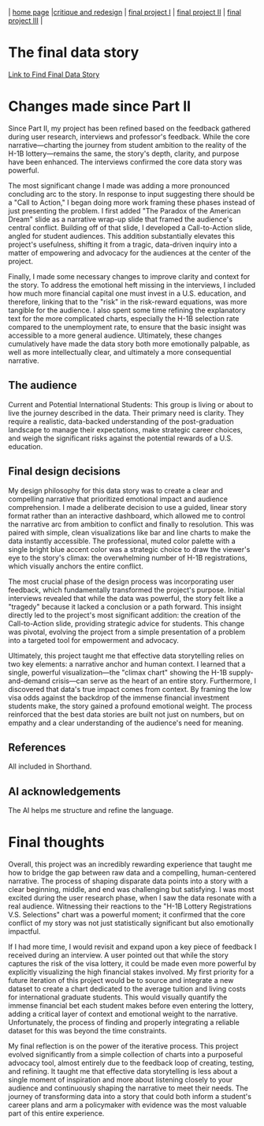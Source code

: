 | [home page](https://katttttrena.github.io/TSWDportfolio/) |[critique and redesign](critique-and-redesign) | [final project I](final-project-part-one) | [final project II](final-project-part-two) | [final project III](final-project-part-three) |

# The final data story
[Link to Find Final Data Story](https://preview.shorthand.com/kH4MsGqwET6BvcBk)

# Changes made since Part II
Since Part II, my project has been refined based on the feedback gathered during user research, interviews and professor's feedback. While the core narrative—charting the journey from student ambition to the reality of the H-1B lottery—remains the same, the story's depth, clarity, and purpose have been enhanced. The interviews confirmed the core data story was powerful.

The most significant change I made was adding a more pronounced concluding arc to the story. In response to input suggesting there should be a "Call to Action," I began doing more work framing these phases instead of just presenting the problem. I first added "The Paradox of the American Dream" slide as a narrative wrap-up slide that framed the audience's central conflict. Building off of that slide, I developed a Call-to-Action slide, angled for student audiences. This addition substantially elevates this project's usefulness, shifting it from a tragic, data-driven inquiry into a matter of empowering and advocacy for the audiences at the center of the project. 

Finally, I made some necessary changes to improve clarity and context for the story. To address the emotional heft missing in the interviews, I included how much more financial capital one must invest in a U.S. education, and therefore, linking that to the "risk" in the risk-reward equations, was more tangible for the audience. I also spent some time refining the explanatory text for the more complicated charts, especially the H-1B selection rate compared to the unemployment rate, to ensure that the basic insight was accessible to a more general audience. Ultimately, these changes cumulatively have made the data story both more emotionally palpable, as well as more intellectually clear, and ultimately a more consequential narrative.

## The audience
Current and Potential International Students: This group is living or about to live the journey described in the data. Their primary need is clarity. They require a realistic, data-backed understanding of the post-graduation landscape to manage their expectations, make strategic career choices, and weigh the significant risks against the potential rewards of a U.S. education.

## Final design decisions
My design philosophy for this data story was to create a clear and compelling narrative that prioritized emotional impact and audience comprehension. I made a deliberate decision to use a guided, linear story format rather than an interactive dashboard, which allowed me to control the narrative arc from ambition to conflict and finally to resolution. This was paired with simple, clean visualizations like bar and line charts to make the data instantly accessible. The professional, muted color palette with a single bright blue accent color was a strategic choice to draw the viewer's eye to the story's climax: the overwhelming number of H-1B registrations, which visually anchors the entire conflict.

The most crucial phase of the design process was incorporating user feedback, which fundamentally transformed the project's purpose. Initial interviews revealed that while the data was powerful, the story felt like a "tragedy" because it lacked a conclusion or a path forward. This insight directly led to the project's most significant addition: the creation of the Call-to-Action slide, providing strategic advice for students. This change was pivotal, evolving the project from a simple presentation of a problem into a targeted tool for empowerment and advocacy.

Ultimately, this project taught me that effective data storytelling relies on two key elements: a narrative anchor and human context. I learned that a single, powerful visualization—the "climax chart" showing the H-1B supply-and-demand crisis—can serve as the heart of an entire story. Furthermore, I discovered that data's true impact comes from context. By framing the low visa odds against the backdrop of the immense financial investment students make, the story gained a profound emotional weight. The process reinforced that the best data stories are built not just on numbers, but on empathy and a clear understanding of the audience's need for meaning.

## References
All included in Shorthand.

## AI acknowledgements
The AI helps me structure and refine the language.

# Final thoughts
Overall, this project was an incredibly rewarding experience that taught me how to bridge the gap between raw data and a compelling, human-centered narrative. The process of shaping disparate data points into a story with a clear beginning, middle, and end was challenging but satisfying. I was most excited during the user research phase, when I saw the data resonate with a real audience. Witnessing their reactions to the "H-1B Lottery Registrations V.S. Selections" chart was a powerful moment; it confirmed that the core conflict of my story was not just statistically significant but also emotionally impactful.

If I had more time, I would revisit and expand upon a key piece of feedback I received during an interview. A user pointed out that while the story captures the risk of the visa lottery, it could be made even more powerful by explicitly visualizing the high financial stakes involved. My first priority for a future iteration of this project would be to source and integrate a new dataset to create a chart dedicated to the average tuition and living costs for international graduate students. This would visually quantify the immense financial bet each student makes before even entering the lottery, adding a critical layer of context and emotional weight to the narrative. Unfortunately, the process of finding and properly integrating a reliable dataset for this was beyond the time constraints.

My final reflection is on the power of the iterative process. This project evolved significantly from a simple collection of charts into a purposeful advocacy tool, almost entirely due to the feedback loop of creating, testing, and refining. It taught me that effective data storytelling is less about a single moment of inspiration and more about listening closely to your audience and continuously shaping the narrative to meet their needs. The journey of transforming data into a story that could both inform a student's career plans and arm a policymaker with evidence was the most valuable part of this entire experience.

